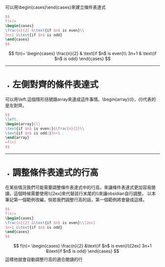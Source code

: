 可以用\\begin{cases}\\end{cases}來建立條件表達式
```latex
$$
f(n)=
\begin{cases}
\frac{n}{2} &\text{if $n$ is even}\\
3n+1 &\text{if $n$ is odd}
\end{cases}
$$
```
$$
f(n)=
\begin{cases}
\frac{n}{2} & \text{if $n$ is even}\\
3n+1 & \text{if $n$ is odd}
\end{cases}
$$
- - -
- # 左側對齊的條件表達式
可以用\\left.這個隱形括號跟array來達成這件事情。\\begin{array}{l}，{l}代表的是左對齊。
```latex
$$
\left.
\begin{array}{l}
\text{if $n$ is even:}&\frac{n}{2}\\
\text{if $n$ is odd:}3n+1
\end{array}
=f(n)
$$
```
- - -
- # 調整條件表達式的行高
在某些情況我們可能需要調整條件表達式中的行高，來讓條件表達式更加容易閱讀，這個時候需要使用\\\\\[2ex\]來代替該行末尾的\\\\來讓obsidian自行調整。
以本筆記第一個範例改編，倘若我們調整行高的話，第一個範例將會變成這樣。
```latex
$$
f(n)=
\begin{cases}
\frac{n}{2} &\text{if $n$ is even}\\[2ex]
3n+1 &\text{if $n$ is odd}
\end{cases}
$$
```
$$
f(n)=
\begin{cases}
\frac{n}{2} &\text{if $n$ is even}\\[2ex]
3n+1 &\text{if $n$ is odd}
\end{cases}
$$
這樣他就會自動調整行高的適合閱讀的行